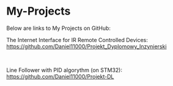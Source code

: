 # My-Projects
Below are links to My Projects on GitHub:

The Internet Interface for IR Remote Controlled Devices: <br>
https://github.com/Daniel11000/Projekt_Dyplomowy_Inzynierski

<br>

Line Follower with PID algorythm (on STM32): <br>
https://github.com/Daniel11000/Projekt-DL

<br>


